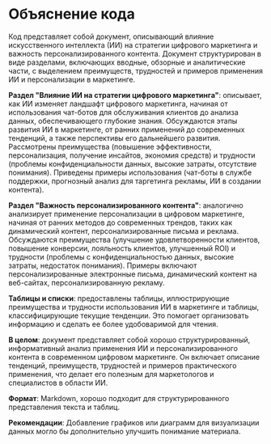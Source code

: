 # Объяснение кода

Код представляет собой документ, описывающий влияние искусственного интеллекта (ИИ) на стратегии цифрового маркетинга и важность персонализированного контента.  Документ структурирован в виде разделами, включающих вводные, обзорные и аналитические части, с выделением преимуществ, трудностей и примеров применения ИИ и персонализации в маркетинге.

**Раздел "Влияние ИИ на стратегии цифрового маркетинга"**: описывает, как ИИ изменяет ландшафт цифрового маркетинга, начиная от использования чат-ботов для обслуживания клиентов до анализа данных, обеспечивающего глубокие знания. Обсуждаются этапы развития ИИ в маркетинге, от ранних применений до современных тенденций, а также перспективы его дальнейшего развития.  Рассмотрены преимущества (повышение эффективности, персонализация, получение инсайтов, экономия средств) и трудности (проблемы конфиденциальности данных, высокие затраты, отсутствие понимания). Приведены примеры использования (чат-боты в службе поддержки, прогнозный анализ для таргетинга рекламы, ИИ в создании контента).

**Раздел "Важность персонализированного контента"**: аналогично анализирует применение персонализации в цифровом маркетинге, начиная от ранних методов до современных трендов, таких как динамический контент, персонализированные письма и реклама. Обсуждаются преимущества (улучшение удовлетворенности клиентов, повышение конверсии, лояльность клиентов, улучшенный ROI) и трудности (проблемы с конфиденциальностью данных, высокие затраты, недостаток понимания). Примеры включают персонализированные электронные письма, динамический контент на веб-сайтах, персонализированную рекламу.

**Таблицы и списки**:  предоставлены таблицы, иллюстрирующие преимущества и трудности использования ИИ в маркетинге и таблицы, классифицирующие текущие тенденции. Это помогает организовать информацию и сделать ее более удобоваримой для чтения.

**В целом**: документ представляет собой хорошо структурированный, информативный анализ применения ИИ и персонализированного контента в современном цифровом маркетинге. Он включает описание тенденций, преимуществ, трудностей и примеров практического применения, что делает его полезным для маркетологов и специалистов в области ИИ.

**Формат**: Markdown, хорошо подходит для структурированного представления текста и таблиц.

**Рекомендации**:  Добавление графиков или диаграмм для визуализации данных могло бы дополнительно улучшить понимание материала.